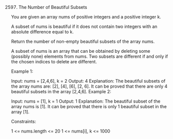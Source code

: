 2597. The Number of Beautiful Subsets

You are given an array nums of positive integers and a positive integer k.

A subset of nums is beautiful if it does not contain two integers with an absolute difference equal to k.

Return the number of non-empty beautiful subsets of the array nums.

A subset of nums is an array that can be obtained by deleting some (possibly none) elements from nums. Two subsets are different if and only if the chosen indices to delete are different.

 

Example 1:

Input: nums = [2,4,6], k = 2
Output: 4
Explanation: The beautiful subsets of the array nums are: [2], [4], [6], [2, 6].
It can be proved that there are only 4 beautiful subsets in the array [2,4,6].
Example 2:

Input: nums = [1], k = 1
Output: 1
Explanation: The beautiful subset of the array nums is [1].
It can be proved that there is only 1 beautiful subset in the array [1].
 

Constraints:

1 <= nums.length <= 20
1 <= nums[i], k <= 1000
